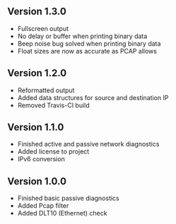 ## <a name="v130">Version 1.3.0</a>
- Fullscreen output
- No delay or buffer when printing binary data
- Beep noise bug solved when printing binary data
- Float sizes are now as accurate as PCAP allows

## <a name="v120">Version 1.2.0</a>
- Reformatted output
- Added data structures for source and destination IP
- Removed Travis-CI build

## <a name="v110">Version 1.1.0</a>
- Finished active and passive network diagnostics
- Added license to project
- IPv6 conversion

## <a name="v100">Version 1.0.0</a>
- Finished basic passive diagnostics
- Added Pcap filter
- Added DLT10 (Ethernet) check
